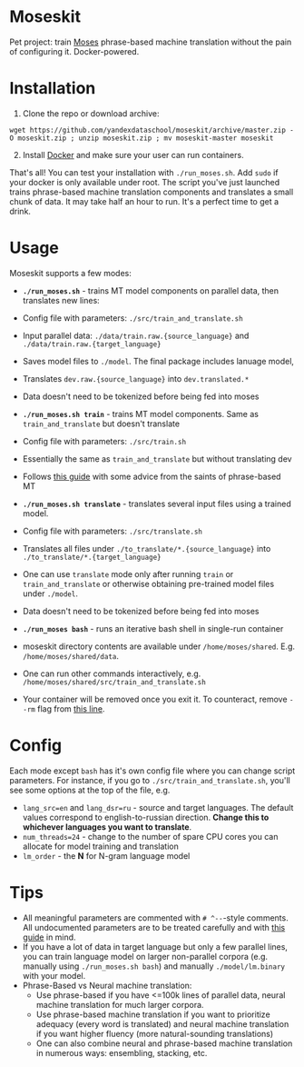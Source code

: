 # Moseskit
Pet project: train [Moses](www.statmt.org/moses/) phrase-based machine translation without the pain of configuring it. Docker-powered.

# Installation

1. Clone the repo or download archive:
```(bash)
wget https://github.com/yandexdataschool/moseskit/archive/master.zip -O moseskit.zip ; unzip moseskit.zip ; mv moseskit-master moseskit
```
2. Install [Docker](https://docs.docker.com/install/) and make sure your user can run containers.

That's all! You can test your installation with `./run_moses.sh`. Add `sudo` if your docker is only available under root. The script you've just launched trains phrase-based machine translation components and translates a small chunk of data. It may take half an hour to run. It's a perfect time to get a drink.

# Usage

Moseskit supports a few modes:

* __`./run_moses.sh`__ - trains MT model components on parallel data, then translates new lines:
 * Config file with parameters: `./src/train_and_translate.sh`
 * Input parallel data: `./data/train.raw.{source_language}` and `./data/train.raw.{target_language}`
 * Saves model files to `./model`. The final package includes lanuage model, 
 * Translates `dev.raw.{source_language}` into `dev.translated.*`
 * Data doesn't need to be tokenized before being fed into moses

* __`./run_moses.sh train`__ - trains MT model components. Same as `train_and_translate` but doesn't translate
 * Config file with parameters: `./src/train.sh`
 * Essentially the same as `train_and_translate` but without translating dev
 * Follows [this guide](http://www.statmt.org/moses/?n=FactoredTraining.HomePage) with some advice from the saints of phrase-based MT

* __`./run_moses.sh translate`__ - translates several input files using a trained model.
 * Config file with parameters: `./src/translate.sh`
 * Translates all files under `./to_translate/*.{source_language}` into `./to_translate/*.{target_language}`
 * One can use `translate` mode only after running `train` or `train_and_translate` or otherwise obtaining pre-trained model files under `./model`.
 * Data doesn't need to be tokenized before being fed into moses

* __`./run_moses bash`__ - runs an iterative bash shell in single-run container
 * moseskit directory contents are available under `/home/moses/shared`. E.g. `/home/moses/shared/data`.
 * One can run other commands interactively, e.g. `/home/moses/shared/src/train_and_translate.sh`
 * Your container will be removed once you exit it. To counteract, remove `--rm` flag from [this line](https://github.com/yandexdataschool/moseskit/blob/master/run_moses.sh#L16).

 
# Config

Each mode except `bash` has it's own config file where you can change script parameters. For instance, if you go to `./src/train_and_translate.sh`, you'll see some options at the top of the file, e.g.

* `lang_src=en` and `lang_dsr=ru` - source and target languages. The default values correspond to english-to-russian direction. __Change this to whichever languages you want to translate__.
* `num_threads=24` - change to the number of spare CPU cores you can allocate for model training and translation
* `lm_order` - the __N__ for N-gram language model


# Tips

* All meaningful parameters are commented with `# ^--`-style comments. All undocumented parameters are to be treated carefully and with [this guide](http://www.statmt.org/moses/?n=FactoredTraining.HomePage) in mind.
* If you have a lot of data in target language but only a few parallel lines, you can train language model on larger non-parallel corpora (e.g. manually using `./run_moses.sh bash`) and manually `./model/lm.binary` with your model.
* Phrase-Based vs Neural machine translation: 
  * Use phrase-based if you have <=100k lines of parallel data, neural machine translation for much larger corpora.
  * Use phrase-based machine translation if you want to prioritize adequacy (every word is translated) and neural machine translation if you want higher fluency (more natural-sounding translations)
  * One can also combine neural and phrase-based machine translation in numerous ways: ensembling, stacking, etc.
